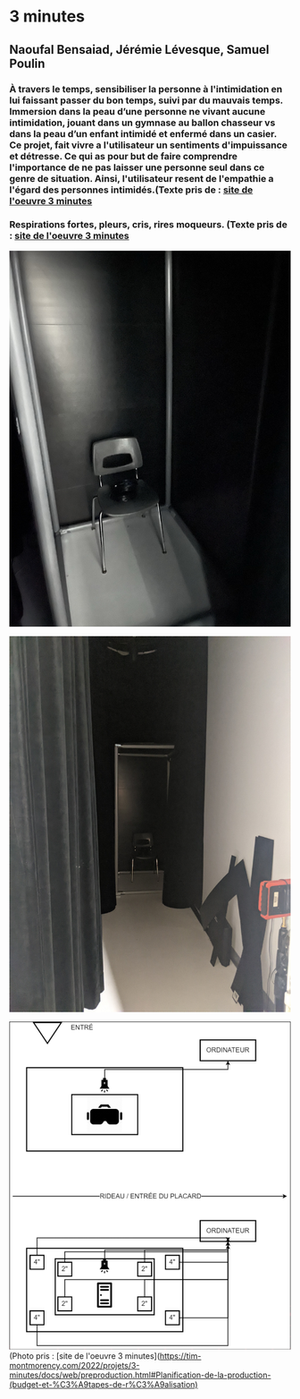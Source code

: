 # 3 minutes #

## Naoufal Bensaiad, Jérémie Lévesque, Samuel Poulin ##

### À travers le temps, sensibiliser la personne à l'intimidation en lui faissant passer du bon temps, suivi par du mauvais temps. Immersion dans la peau d’une personne ne vivant aucune intimidation, jouant dans un gymnase au ballon chasseur vs dans la peau d’un enfant intimidé et enfermé dans un casier. Ce projet, fait vivre a l'utilisateur un sentiments d'impuissance et détresse. Ce qui as pour but de faire comprendre l'importance de ne pas laisser une personne seul dans ce genre de situation. Ainsi, l'utilisateur resent de l'empathie a l'égard des personnes intimidés.(Texte pris de : [site de l'oeuvre 3 minutes](https://tim-montmorency.com/2022/projets/3-minutes/docs/web/preproduction.html#Planification-technique-(devis-technique)) ###

### Respirations fortes, pleurs, cris, rires moqueurs. (Texte pris de : [site de l'oeuvre 3 minutes](https://tim-montmorency.com/2022/projets/3-minutes/docs/web/preproduction.html#Planification-technique-(devis-technique)) ###

![Photo](photo/3minutes_casier.JPEG)

![Photo](photo/casier.jpeg)

![Photo](photo/plantation_3minutes.png)
(Photo pris : [site de l'oeuvre 3 minutes](https://tim-montmorency.com/2022/projets/3-minutes/docs/web/preproduction.html#Planification-de-la-production-(budget-et-%C3%A9tapes-de-r%C3%A9alisation)

